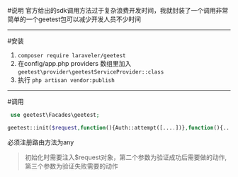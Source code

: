 #说明
官方给出的sdk调用方法过于复杂浪费开发时间，我就封装了一个调用非常简单的一个geetest包可以减少开发人员不少时间
***
#安装
1. `composer require laraveler/geetest`
2. 在config/app.php providers 数组里加入 `geetest\provider\geetestServiceProvider::class`
3. 执行 `php artisan vendor:publish`

***
#调用
```php
 use geetest\Facades\geetest;

```

```php
geetest::init($request,function(){Auth::attempt([....])},function(){....});
```
必须注册路由方法为any
>初始化时需要注入$request对象，第二个参数为验证成功后需要做的动作,第三个参数为验证失败需要的动作
